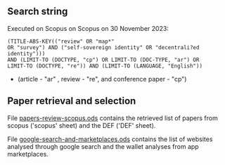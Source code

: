 ## Search string 

Executed on Scopus on Scopus on 30 November 2023: 


    (TITLE-ABS-KEY(("review" OR "map*"
    OR "survey") AND ("self-sovereign identity" OR "decentrali?ed identity")))
    AND (LIMIT-TO (DOCTYPE, "cp") OR LIMIT-TO (DOC-TYPE, "ar") OR
    LIMIT-TO (DOCTYPE, "re")) AND (LIMIT-TO (LANGUAGE, "English"))


* (article - "ar" , review - "re", and conference paper - "cp")


## Paper retrieval and selection

File [papers-review-scopus.ods](papers-review-scopus.ods) contains the retrieved list of papers from scopus ('scopus' sheet) and the DEF ('DEF' sheet). 

File [google-search-and-marketplaces.ods](google-search-and-marketplaces.ods) contains the list of websites analysed through google search and the wallet analyses from app marketplaces. 

